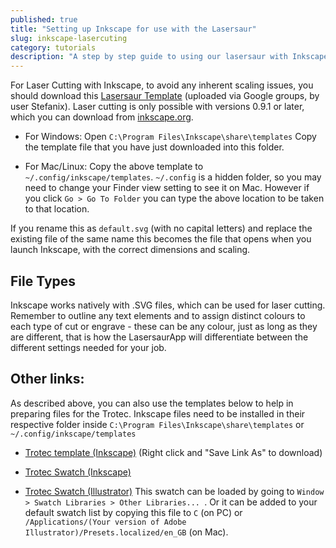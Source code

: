 ```yaml
---
published: true
title: "Setting up Inkscape for use with the Lasersaur"
slug: inkscape-lasercuting
category: tutorials
description: "A step by step guide to using our lasersaur with Inkscape"
---
```


For Laser Cutting with Inkscape, to avoid any inherent scaling issues, you should download this [Lasersaur Template](https://groups.google.com/group/lasersaur/attach/7b0c933b5665b43d/Lasersaur.svg?part=0.1&authuser=0) (uploaded via Google groups, by user Stefanix). Laser cutting is only possible with versions 0.9.1 or later, which you can download from [inkscape.org](https://inkscape.org/download/).

* For Windows: Open `C:\Program Files\Inkscape\share\templates` Copy the template file that you have just downloaded into this folder.

* For Mac/Linux: Copy the above template to `~/.config/inkscape/templates`. `~/.config` is a hidden folder, so you may need to change your Finder view setting to see it on Mac. However if you click `Go > Go To Folder` you can type the above location to be taken to that location.

If you rename this as `default.svg` (with no capital letters) and replace the existing file of the same name this becomes the file that opens when you launch Inkscape, with the correct dimensions and scaling.

## File Types
Inkscape works natively with .SVG files, which can be used for laser cutting. Remember to outline any text elements and to assign distinct colours to each type of cut or engrave - these can be any colour, just as long as they are different, that is how the LasersaurApp will differentiate between the different settings needed for your job.

## Other links:
As described above, you can also use the templates below to help in preparing files for the Trotec. Inkscape files need to be installed in their respective folder inside `C:\Program Files\Inkscape\share\templates` or `~/.config/inkscape/templates`

* <a href="https://cdn.rawgit.com/FabLabLimerick/fablablimerick.github.io/a25482298b580ffb31d461b0ef1f9e51a14b46b6/app/assets/Trotec.svg" download>Trotec template (Inkscape)</a> (Right click and "Save Link As" to download)

* <a href="https://cdn.rawgit.com/FabLabLimerick/fablablimerick.github.io/a25482298b580ffb31d461b0ef1f9e51a14b46b6/app/assets/Trotec.gpl" download>Trotec Swatch (Inkscape)</a>

* <a href="https://cdn.rawgit.com/FabLabLimerick/fablablimerick.github.io/a25482298b580ffb31d461b0ef1f9e51a14b46b6/app/assets/Trotec.ase" download>Trotec Swatch (Illustrator)</a> This swatch can be loaded by going to `Window > Swatch Libraries > Other Libraries... `. Or it can be added to your default swatch list by copying this file to `C` (on PC) or `/Applications/(Your version of Adobe Illustrator)/Presets.localized/en_GB` (on Mac).
